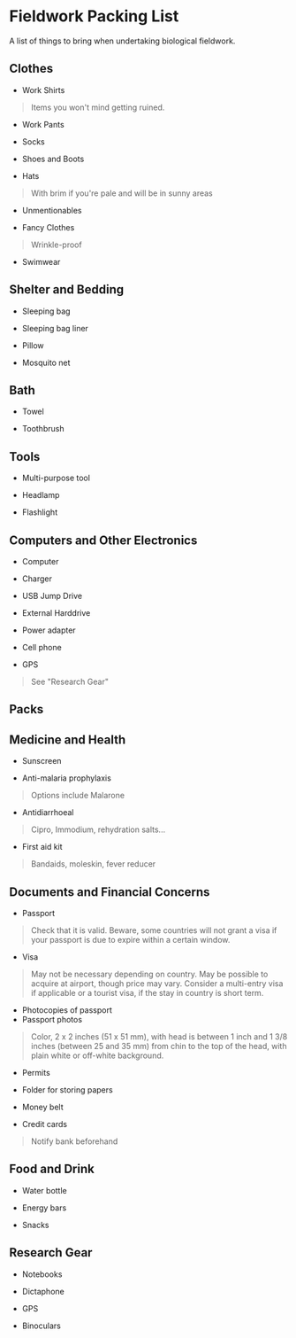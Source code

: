 Fieldwork Packing List
======================

A list of things to bring when undertaking biological fieldwork.

<!---
Example Main Category
---------------------

* Item 1
> Few sentences full of advice.
    * Link to good product 1
    * Link to good product 2

* Item 2
> Few sentences full of advice.
    * Link to good product 1
    * Link to good product 2
--->

Clothes
-------

* Work Shirts
> Items you won't mind getting ruined.

* Work Pants

* Socks

* Shoes and Boots

* Hats
> With brim if you're pale and will be in sunny areas

* Unmentionables

* Fancy Clothes
> Wrinkle-proof

* Swimwear

Shelter and Bedding
-------------------

* Sleeping bag

* Sleeping bag liner

* Pillow

* Mosquito net

Bath
----

* Towel

* Toothbrush

Tools
-----

* Multi-purpose tool

* Headlamp

* Flashlight

Computers and Other Electronics
-------------------------------

* Computer

* Charger

* USB Jump Drive

* External Harddrive

* Power adapter

* Cell phone

* GPS
> See "Research Gear"

Packs
-----

Medicine and Health
-------------------

* Sunscreen

* Anti-malaria prophylaxis
> Options include Malarone

* Antidiarrhoeal
> Cipro, Immodium, rehydration salts...

* First aid kit
> Bandaids, moleskin, fever reducer

Documents and Financial Concerns
--------------------------------
* Passport
> Check that it is valid. Beware, some countries will not grant a visa if your passport is due to expire within a certain window.

* Visa
> May not be necessary depending on country. May be possible to acquire at airport, though price may vary. Consider a multi-entry visa if applicable or a tourist visa, if the stay in country is short term.

* Photocopies of passport
* Passport photos
> Color, 2 x 2 inches (51 x 51 mm), with head is between 1 inch and 1 3/8 inches (between 25 and 35 mm) from chin to the top of the head, with plain white or off-white background.
* Permits

* Folder for storing papers

* Money belt

* Credit cards
> Notify bank beforehand

Food and Drink
--------------

* Water bottle

* Energy bars

* Snacks

Research Gear
-------------

* Notebooks

* Dictaphone

* GPS

* Binoculars